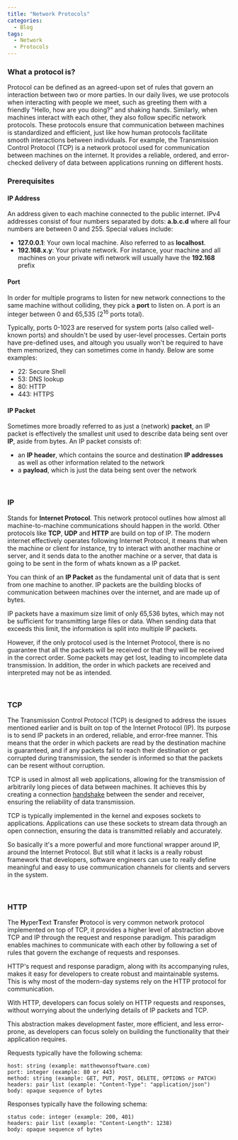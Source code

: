 ```yaml
---
title: "Network Protocols"
categories:
  - Blog
tags:
  - Network
  - Protocols
---
```


### What a protocol is?

Protocol can be defined as an agreed-upon set of rules that govern an interaction between two or more parties. In our daily lives, we use protocols when interacting with people we meet, such as greeting them with a friendly "Hello, how are you doing?" and shaking hands. Similarly, when machines interact with each other, they also follow specific network protocols.
These protocols ensure that communication between machines is standardized and efficient, just like how human protocols facilitate smooth interactions between individuals. For example, the Transmission Control Protocol (TCP) is a network protocol used for communication between machines on the internet. It provides a reliable, ordered, and error-checked delivery of data between applications running on different hosts.


### Prerequisites 
#### IP Address

An address given to each machine connected to the public internet. IPv4 addresses consist of four numbers separated by dots:
**a.b.c.d** where all four numbers are between 0 and 255. Special values include:
* **127.0.0.1**: Your own local machine. Also referred to as **localhost**.
* **192.168.x.y**: Your private network. For instance, your machine and all machines on your private wifi network will usually have the **192.168** prefix

#### Port
In order for multiple programs to listen for new network connections to the same machine without colliding, they pick a **port** to listen on. 
A port is an integer between 0 and 65,535 (2<sup>16</sup> ports total).

Typically, ports 0-1023 are reserved for system ports (also called well-known ports) and shouldn't be used by user-level processes. 
Certain ports have pre-defined uses, and altough you usually won't be required to have them memorized, they can sometimes come in handy. 
Below are some examples:
* 22: Secure Shell
* 53: DNS lookup
* 80: HTTP
* 443: HTTPS

#### IP Packet
Sometimes more broadly referred to as just a (network) **packet**, an IP packet is effectively the smallest unit used to describe data
being sent over **IP**, aside from bytes. An IP packet consists of:
* an **IP header**, which contains the source and destination **IP addresses** as well as other information related to the network
* a **payload**, which is just the data being sent over the network


<br>

### IP

Stands for **Internet Protocol**. This network protocol outlines how almost all machine-to-machine communications should happen in the world. 
Other protocols like **TCP**, **UDP** and **HTTP** are build on top of IP. The modern internet effectively operates following Internet Protocol, it means that when the machine or client for instance, try to interact with another machine or server, and it sends data to the another machine or a server, that data is going to be sent in the form of whats known as a IP packet. 

You can think of an **IP Packet** as the fundamental unit of data that is sent from one machine to another. IP packets are the building blocks of communication between machines over the internet, and are made up of bytes. 

IP packets have a maximum size limit of only 65,536 bytes, which may not be sufficient for transmitting large files or data. When sending data that exceeds this limit, the information is split into multiple IP packets.

However, if the only protocol used is the Internet Protocol, there is no guarantee that all the packets will be received or that they will be received in the correct order. Some packets may get lost, leading to incomplete data transmission. In addition, the order in which packets are received and interpreted may not be as intended.

<br>

### TCP 
The Transmission Control Protocol (TCP) is designed to address the issues mentioned earlier and is built on top of the Internet Protocol (IP). Its purpose is to send IP packets in an ordered, reliable, and error-free manner. This means that the order in which packets are read by the destination machine is guaranteed, and if any packets fail to reach their destination or get corrupted during transmission, the sender is informed so that the packets can be resent without corruption.

TCP is used in almost all web applications, allowing for the transmission of arbitrarily long pieces of data between machines. It achieves this by creating a connection [handshake](https://developer.mozilla.org/en-US/docs/Glossary/TCP_handshake) between the sender and receiver, ensuring the reliability of data transmission.

TCP is typically implemented in the kernel and exposes sockets to applications. Applications can use these sockets to stream data through an open connection, ensuring the data is transmitted reliably and accurately.

So basically it's a more powerful and more functional wrapper around IP, around the Internet Protocol. But still what it lacks is a really robust framework
that developers, software engineers can use to really define meaningful and easy to use communication channels for clients and servers in the system. 


<br>

### HTTP
The **H**yper**T**ext **T**ransfer **P**rotocol is very common network protocol implemented on top of TCP, it provides a higher level of abstraction above TCP and IP through the request and response paradigm. This paradigm enables machines to communicate with each other by following a set of rules that govern the exchange of requests and responses.

HTTP's request and response paradigm, along with its accompanying rules, makes it easy for developers to create robust and maintainable systems. This is why most of the modern-day systems rely on the HTTP protocol for communication.

With HTTP, developers can focus solely on HTTP requests and responses, without worrying about the underlying details of IP packets and TCP.

This abstraction makes development faster, more efficient, and less error-prone, as developers can focus solely on building the functionality that their application requires.

Requests typically have the following schema:

``` 
host: string (example: matthewonsoftware.com)
port: integer (example: 80 or 443)
method: string (example: GET, PUT, POST, DELETE, OPTIONS or PATCH)
headers: pair list (example: "Content-Type": "application/json")
body: opaque sequence of bytes
```

Responses typically have the following schema:

``` 
status code: integer (example: 200, 401)
headers: pair list (example: "Content-Length": 1238)
body: opaque sequence of bytes
```


